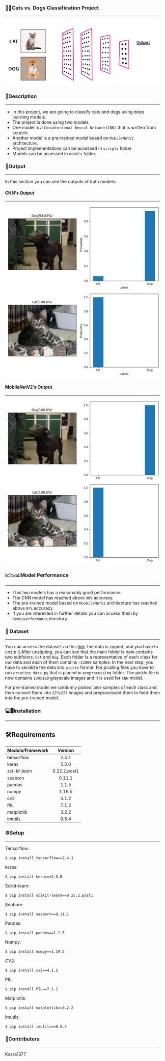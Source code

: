 ### 🐶🐱Cats vs. Dogs Classification Project
---

![alt text](/demo/miscellaneous/Cats-Dogs-Classification-deep-learning.gif)

### 📄Description
---
* In this project, we are going to classify cats and dogs using deep learning models.
* The project is done using two models.
* One model is a `Convolutional Neural Network(CNN)` that is written from scratch.
* Another model is a pre-trained model based on `MobileNetV2` architecture.
* Project implementations can be accessed in `scripts` folder.
* Models can be accessed in `models` folder.

### 📕Output
---
In this section you can see the outputs of both models:
#### CNN's Output
---
![alt text](/demo/results/cnn/result-01.png)
![alt text](/demo/results/cnn/result-03.png)

#### MobileNetV2's Output
---
![alt text](/demo/results/mobilenetv2/result-01.png)
![alt text](/demo/results/mobilenetv2/result-03.png)

### 📈📉📊Model Performance
---
* This two models has a reasonably good performance.
* The CNN model has reached above `90%` accuracy.
* The pre-trained model based on `MoobileNetV2` architecture has reached above `97%` accuracy.
* If you are interested in further details you can access them by `demo/performance` directory.

### 🎫 Dataset
---
You can access the dataset via this [link](https://www.kaggle.com/c/dogs-vs-cats).The data is zipped, and you have to unzip it.After unzipping, you can see that the main folder is now contains two subfolers, `Cat` and `Dog`. Each folder is a representative of each class for our data and each of them contains `~12000` samples.
In the next step, you have to serialize the data into `pickle` format. For pickling files you have to run `creating_data.py` that is placed in `preprocessing` folder. The pickle file is now contains `100x100` grayscale images and it is used for `CNN` model.

For pre-trained model we randomly picked `1000` samples of each class and then convert them into `227x227` images and preprocessed them to feed them into the pre-trained model.

### 💻🖥Installation
---
## 🛠Requirements
| Module/Framework        | Version           |
| ----------------------- |:-----------------:|
| tensorflow              | 2.4.1             |
| keras                   | 2.5.0             |
| sci-kit learn           | 0.22.2.post1      |
| seaborn                 | 0.11.1            |
| pandas                  | 1.1.5             |
| numpy                   | 1.19.5            |
| cv2                     | 4.1.2             |
| PIL                     | 7.1.2             |
| matplotlib              | 3.2.2             |
| imutils                 | 0.5.4             |

### ⚙Setup
---
Tensorflow:
```
$ pip install tensorflow==2.4.1
```
keras:
```
$ pip install keras==2.5.0
```
Scikit-learn:
```
$ pip install scikit-learn==0.22.2.post1
```
Seaborn:
```
$ pip install seaborn==0.11.1
```
Pandas:
```
$ pip install pandas==1.1.5 
```
Numpy:
```
$ pip install numpy==1.19.5
```
CV2:
```
$ pip install cv2==4.1.2 
```
PIL:
```
$ pip install PIL==7.1.2
```
Matplotlib:
```
$ pip install matplotlib==3.2.2 
```
Imutils:
```
$ pip install imutils==0.5.4
```
### 👥Contributers
---
Kasra1377
